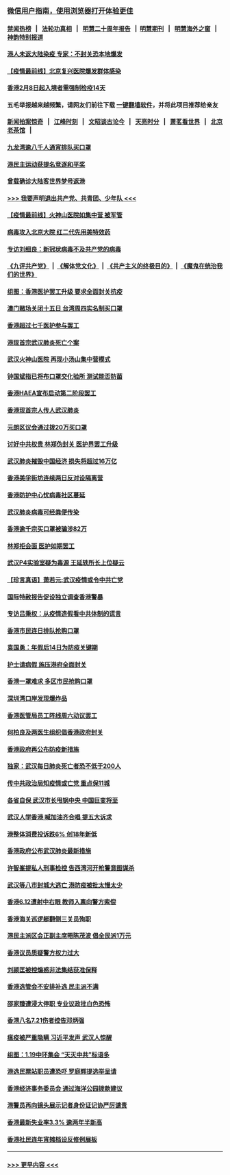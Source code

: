 ### [微信用户指南，使用浏览器打开体验更佳](https://github.com/gfw-breaker/banned-news1/blob/master/indexes/wechat-guide.md?t=0)
#### [禁闻热榜](热点新闻.md?t=0)  &nbsp;&nbsp;|&nbsp;&nbsp; [法轮功真相](https://github.com/gfw-breaker/truth/blob/master/README.md?t=0) &nbsp;&nbsp;|&nbsp;&nbsp; [明慧二十周年报告](https://github.com/gfw-breaker/mh-reports/blob/master/README.md?t=0) &nbsp;&nbsp;|&nbsp;&nbsp;[明慧期刊](https://github.com/gfw-breaker/mh-qikan) &nbsp;&nbsp;|&nbsp;&nbsp; [明慧海外之窗](https://github.com/gfw-breaker/mh-news/blob/master/README.md?t=0) &nbsp;&nbsp;|&nbsp;&nbsp; [神韵特别报道](https://github.com/gfw-breaker/mh-news/blob/master/shenyun.md?t=0)
#### [港人未返大陆染疫 专家：不封关恐本地爆发](../pages/nsc415/n11848021.md?t=02061344) 
#### [【疫情最前线】北京复兴医院爆发群体感染](../pages/nsc415/n11847626.md?t=02061344) 
#### [香港2月8日起入境者需强制检疫14天](../pages/nsc415/n11847658.md?t=02061344) 
#### 五毛举报越来越频繁，请网友们前往下载 [一键翻墙软件](https://github.com/gfw-breaker/ssr-accounts)，并将此项目推荐给亲友
#### [新闻拍案惊奇](https://github.com/gfw-breaker/banned-news1/blob/master/pages/link4.md) &nbsp;&nbsp;|&nbsp;&nbsp; [江峰时刻](https://github.com/gfw-breaker/banned-news1/blob/master/pages/link4.md) &nbsp;&nbsp;|&nbsp;&nbsp; [文昭谈古论今](https://github.com/gfw-breaker/banned-news1/blob/master/pages/link4.md) &nbsp;&nbsp;|&nbsp;&nbsp; [天亮时分](https://github.com/gfw-breaker/banned-news1/blob/master/pages/link4.md) &nbsp;&nbsp;|&nbsp;&nbsp; [萧茗看世界](https://github.com/gfw-breaker/banned-news1/blob/master/pages/link4.md) &nbsp;&nbsp;|&nbsp;&nbsp; [北京老茶馆](https://github.com/gfw-breaker/banned-news1/blob/master/pages/link4.md) &nbsp;&nbsp;|&nbsp;&nbsp; 
#### [九龙湾逾八千人通宵排队买口罩](../pages/nsc415/n11847647.md?t=02061344) 
#### [港民主运动获提名竞逐和平奖](../pages/nsc415/n11847633.md?t=02061344) 
#### [曾载确诊大陆客世界梦号返港](../pages/nsc415/n11847608.md?t=02061344) 
#### [>>> 我要声明退出共产党、共青团、少年队 <<<](https://github.com/begood0513/goodnews/blob/master/quit/letter.md) 
#### [【疫情最前线】火神山医院如集中营 被军管](../pages/nsc415/n11847524.md?t=02061344) 
#### [病毒攻入北京大院 红二代先用美特效药](../pages/nsc415/n11847427.md?t=02061344) 
#### [专访刘细良：新冠状病毒不及共产党的病毒](../pages/nsc415/n11847164.md?t=02061344) 
#### [《九评共产党》](https://github.com/begood0513/9ping.md/blob/master/README.md) &nbsp;|&nbsp; [《解体党文化》](../../../../jtdwh.md/blob/master/README.md)  &nbsp;|&nbsp; [《共产主义的终极目的》](../../../../gczydzjmd.md/blob/master/README.md) &nbsp;|&nbsp; [《魔鬼在统治我们的世界》](../../../../mgztzwmdsj.md/blob/master/README.md) 
#### [组图：香港医护罢工升级 要求全面封关抗疫](../pages/nsc415/n11844107.md?t=02061344) 
#### [澳门赌场关闭十五日 台湾周四实名制买口罩](../pages/nsc415/n11845083.md?t=02061344) 
#### [香港超过七千医护参与罢工](../pages/nsc415/n11845051.md?t=02061344) 
#### [港现首宗武汉肺炎死亡个案](../pages/nsc415/n11844998.md?t=02061344) 
#### [武汉火神山医院 再现小汤山集中营模式](../pages/nsc415/n11844763.md?t=02061344) 
#### [钟国斌指已将布口罩交化验所 测试能否防菌](../pages/nsc415/n11842783.md?t=02061344) 
#### [香港HAEA宣布启动第二阶段罢工](../pages/nsc415/n11842723.md?t=02061344) 
#### [香港现首宗人传人武汉肺炎](../pages/nsc415/n11842766.md?t=02061344) 
#### [元朗区议会通过拨20万买口罩](../pages/nsc415/n11842754.md?t=02061344) 
#### [讨好中共权贵 林郑伪封关 医护界罢工升级](../pages/nsc415/n11842359.md?t=02061344) 
#### [武汉肺炎摧毁中国经济 损失将超过16万亿](../pages/nsc415/n11839723.md?t=02061344) 
#### [香港美孚街坊连续两日反对设隔离营](../pages/nsc415/n11839962.md?t=02061344) 
#### [香港防护中心忧病毒社区蔓延](../pages/nsc415/n11839933.md?t=02061344) 
#### [武汉肺炎病毒可经粪便传染](../pages/nsc415/n11839939.md?t=02061344) 
#### [香港逾千宗买口罩被骗涉82万](../pages/nsc415/n11839914.md?t=02061344) 
#### [林郑拒会面 医护如期罢工](../pages/nsc415/n11839892.md?t=02061344) 
#### [武汉P4实验室疑为毒源 王延轶所长上位疑云](../pages/nsc415/n11835543.md?t=02061344) 
#### [【珍言真语】萧若元:武汉疫情或令中共亡党](../pages/nsc415/n11829394.md?t=02061344) 
#### [国际特赦报告促设独立调查香港警暴](../pages/nsc415/n11833845.md?t=02061344) 
#### [专访吕秉权：从疫情造假看中共体制的谎言](../pages/nsc415/n11833813.md?t=02061344) 
#### [香港市民连日排队抢购口罩](../pages/nsc415/n11833794.md?t=02061344) 
#### [袁国勇：年假后14日为防疫关键期](../pages/nsc415/n11831088.md?t=02061344) 
#### [护士请病假 施压港府全面封关](../pages/nsc415/n11831030.md?t=02061344) 
#### [香港一罩难求 多区市民抢购口罩](../pages/nsc415/n11831002.md?t=02061344) 
#### [深圳湾口岸发现爆炸品](../pages/nsc415/n11828802.md?t=02061344) 
#### [香港医管局员工阵线周六动议罢工](../pages/nsc415/n11828762.md?t=02061344) 
#### [何柏良及两医生组织倡香港政府封关](../pages/nsc415/n11828749.md?t=02061344) 
#### [香港政府再公布防疫新措施](../pages/nsc415/n11828716.md?t=02061344) 
#### [独家：武汉每日肺炎死亡者恐不低于200人](../pages/nsc415/n11828240.md?t=02061344) 
#### [传中共政治局知疫情或亡党 重点保11城](../pages/nsc415/n11828145.md?t=02061344) 
#### [各省自保 武汉市长甩锅中央 中国巨变将至](../pages/nsc415/n11828021.md?t=02061344) 
#### [武汉人学香港 喊加油齐合唱 提五大诉求](../pages/nsc415/n11827046.md?t=02061344) 
#### [港整体消费投诉跌6% 创18年新低](../pages/nsc415/n11817280.md?t=02061344) 
#### [香港政府公布武汉肺炎最新措施](../pages/nsc415/n11817152.md?t=02061344) 
#### [许智峯提私人刑事检控 告西湾河开枪警意图谋杀](../pages/nsc415/n11817132.md?t=02061344) 
#### [武汉等八市封城大逃亡 港防疫被批太慢太少](../pages/nsc415/n11817058.md?t=02061344) 
#### [香港6.12遭射中右眼 教师入禀向警方索偿](../pages/nsc415/n11814678.md?t=02061344) 
#### [香港海关巡逻艇翻侧三关员殉职](../pages/nsc415/n11814604.md?t=02061344) 
#### [港民主派区会正副主席晤陈茂波 倡全民派1万元](../pages/nsc415/n11814582.md?t=02061344) 
#### [香港议员质疑警方权力过大](../pages/nsc415/n11814560.md?t=02061344) 
#### [刘颕匡被控煽惑非法集结获准保释](../pages/nsc415/n11811727.md?t=02061344) 
#### [香港选管会不安排补选 民主派不满](../pages/nsc415/n11811691.md?t=02061344) 
#### [邵家臻遭浸大停职 专业议政批白色恐怖](../pages/nsc415/n11811670.md?t=02061344) 
#### [香港八名7.21伤者控告邓炳强](../pages/nsc415/n11811623.md?t=02061344) 
#### [瘟疫被严重隐瞒 习近平发声 武汉人惊醒](../pages/nsc415/n11811186.md?t=02061344) 
#### [组图：1.19中环集会 “天灭中共”标语多](../pages/nsc415/n11809514.md?t=02061344) 
#### [港选民票站职员遭恐吓 罗庭辉提选举呈请](../pages/nsc415/n11808914.md?t=02061344) 
#### [香港经济事务委员会 通过海洋公园拨款建议](../pages/nsc415/n11808906.md?t=02061344) 
#### [港警员再向镜头展示记者身份证记协严厉谴责](../pages/nsc415/n11808888.md?t=02061344) 
#### [香港最新失业率3.3% 逾两年半新高](../pages/nsc415/n11808887.md?t=02061344) 
#### [香港社民连年宵摊档设反修例展板](../pages/nsc415/n11808857.md?t=02061344) 

----
#### [ >>> 更早内容 <<< ](../indexes/nsc415-earlier.md)
